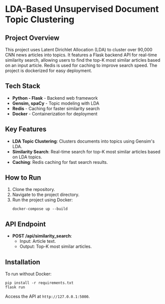 <h1>LDA-Based Unsupervised Document Topic Clustering</h1>

<h2>Project Overview</h2>
<p>This project uses Latent Dirichlet Allocation (LDA) to cluster over 90,000 CNN news articles into topics. It features a Flask backend API for real-time similarity search, allowing users to find the top-K most similar articles based on an input article. Redis is used for caching to improve search speed. The project is dockerized for easy deployment.</p>

<h2>Tech Stack</h2>
<ul>
    <li><strong>Python - Flask</strong> - Backend web framework</li>
    <li><strong>Gensim, spaCy</strong> - Topic modeling with LDA</li>
    <li><strong>Redis</strong> - Caching for faster similarity search</li>
    <li><strong>Docker</strong> - Containerization for deployment</li>
</ul>

<h2>Key Features</h2>
<ul>
    <li><strong>LDA Topic Clustering</strong>: Clusters documents into topics using Gensim's LDA.</li>
    <li><strong>Similarity Search</strong>: Real-time search for top-K most similar articles based on LDA topics.</li>
    <li><strong>Caching</strong>: Redis caching for fast search results.</li>
</ul>

<h2>How to Run</h2>
<ol>
    <li>Clone the repository.</li>
    <li>Navigate to the project directory.</li>
    <li>Run the project using Docker:
        <pre><code>docker-compose up --build</code></pre>
    </li>
</ol>

<h2>API Endpoint</h2>
<ul>
    <li><strong>POST /api/similarity_search</strong>: 
        <ul>
            <li>Input: Article text.</li>
            <li>Output: Top-K most similar articles.</li>
        </ul>
    </li>
</ul>

<h2>Installation</h2>
<p>To run without Docker:</p>
<pre><code>pip install -r requirements.txt
flask run</code></pre>
    <p>Access the API at <code>http://127.0.0.1:5000</code>.</p>
